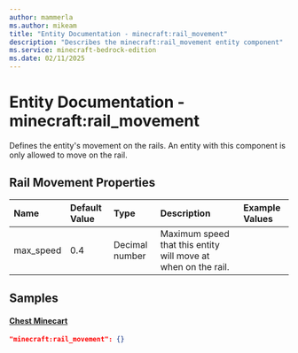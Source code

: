 ```yaml
---
author: mammerla
ms.author: mikeam
title: "Entity Documentation - minecraft:rail_movement"
description: "Describes the minecraft:rail_movement entity component"
ms.service: minecraft-bedrock-edition
ms.date: 02/11/2025 
---
```


# Entity Documentation - minecraft:rail_movement

Defines the entity's movement on the rails. An entity with this component is only allowed to move on the rail.


## Rail Movement Properties

|Name       |Default Value |Type |Description |Example Values |
|:----------|:-------------|:----|:-----------|:------------- |
| max_speed | 0.4 | Decimal number | Maximum speed that this entity will move at when on the rail. |  | 

## Samples

#### [Chest Minecart](https://github.com/Mojang/bedrock-samples/tree/preview/behavior_pack/entities/chest_minecart.json)


```json
"minecraft:rail_movement": {}
```
